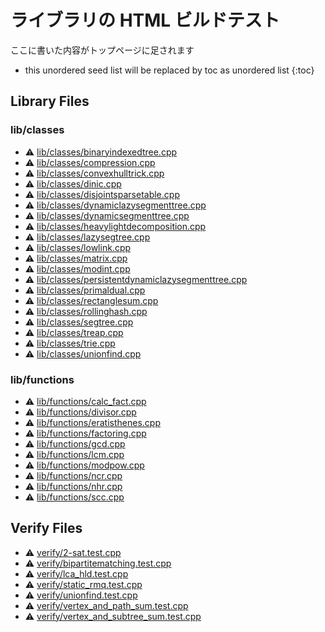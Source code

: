 <!-- mathjax config similar to math.stackexchange -->
<script type="text/javascript" async
  src="https://cdnjs.cloudflare.com/ajax/libs/mathjax/2.7.5/MathJax.js?config=TeX-MML-AM_CHTML">
</script>
<script type="text/x-mathjax-config">
  MathJax.Hub.Config({
    TeX: { equationNumbers: { autoNumber: "AMS" }},
    tex2jax: {
      inlineMath: [ ['$','$'] ],
      processEscapes: true
    },
    "HTML-CSS": { matchFontHeight: false },
    displayAlign: "left",
    displayIndent: "2em"
  });
</script>

<script type="text/javascript" src="https://cdnjs.cloudflare.com/ajax/libs/jquery/3.4.1/jquery.min.js"></script>
<script src="https://cdn.jsdelivr.net/npm/jquery-balloon-js@1.1.2/jquery.balloon.min.js" integrity="sha256-ZEYs9VrgAeNuPvs15E39OsyOJaIkXEEt10fzxJ20+2I=" crossorigin="anonymous"></script>
<script type="text/javascript" src="assets/js/copy-button.js"></script>
<link rel="stylesheet" href="assets/css/copy-button.css" />


# ライブラリの HTML ビルドテスト

ここに書いた内容がトップページに足されます

* this unordered seed list will be replaced by toc as unordered list
{:toc}

## Library Files
### lib/classes
* :warning: [lib/classes/binaryindexedtree.cpp](library/lib/classes/binaryindexedtree.cpp.html)
* :warning: [lib/classes/compression.cpp](library/lib/classes/compression.cpp.html)
* :warning: [lib/classes/convexhulltrick.cpp](library/lib/classes/convexhulltrick.cpp.html)
* :warning: [lib/classes/dinic.cpp](library/lib/classes/dinic.cpp.html)
* :warning: [lib/classes/disjointsparsetable.cpp](library/lib/classes/disjointsparsetable.cpp.html)
* :warning: [lib/classes/dynamiclazysegmenttree.cpp](library/lib/classes/dynamiclazysegmenttree.cpp.html)
* :warning: [lib/classes/dynamicsegmenttree.cpp](library/lib/classes/dynamicsegmenttree.cpp.html)
* :warning: [lib/classes/heavylightdecomposition.cpp](library/lib/classes/heavylightdecomposition.cpp.html)
* :warning: [lib/classes/lazysegtree.cpp](library/lib/classes/lazysegtree.cpp.html)
* :warning: [lib/classes/lowlink.cpp](library/lib/classes/lowlink.cpp.html)
* :warning: [lib/classes/matrix.cpp](library/lib/classes/matrix.cpp.html)
* :warning: [lib/classes/modint.cpp](library/lib/classes/modint.cpp.html)
* :warning: [lib/classes/persistentdynamiclazysegmenttree.cpp](library/lib/classes/persistentdynamiclazysegmenttree.cpp.html)
* :warning: [lib/classes/primaldual.cpp](library/lib/classes/primaldual.cpp.html)
* :warning: [lib/classes/rectanglesum.cpp](library/lib/classes/rectanglesum.cpp.html)
* :warning: [lib/classes/rollinghash.cpp](library/lib/classes/rollinghash.cpp.html)
* :warning: [lib/classes/segtree.cpp](library/lib/classes/segtree.cpp.html)
* :warning: [lib/classes/treap.cpp](library/lib/classes/treap.cpp.html)
* :warning: [lib/classes/trie.cpp](library/lib/classes/trie.cpp.html)
* :warning: [lib/classes/unionfind.cpp](library/lib/classes/unionfind.cpp.html)


### lib/functions
* :warning: [lib/functions/calc_fact.cpp](library/lib/functions/calc_fact.cpp.html)
* :warning: [lib/functions/divisor.cpp](library/lib/functions/divisor.cpp.html)
* :warning: [lib/functions/eratisthenes.cpp](library/lib/functions/eratisthenes.cpp.html)
* :warning: [lib/functions/factoring.cpp](library/lib/functions/factoring.cpp.html)
* :warning: [lib/functions/gcd.cpp](library/lib/functions/gcd.cpp.html)
* :warning: [lib/functions/lcm.cpp](library/lib/functions/lcm.cpp.html)
* :warning: [lib/functions/modpow.cpp](library/lib/functions/modpow.cpp.html)
* :warning: [lib/functions/ncr.cpp](library/lib/functions/ncr.cpp.html)
* :warning: [lib/functions/nhr.cpp](library/lib/functions/nhr.cpp.html)
* :warning: [lib/functions/scc.cpp](library/lib/functions/scc.cpp.html)


## Verify Files
* :warning: [verify/2-sat.test.cpp](verify/verify/2-sat.test.cpp.html)
* :warning: [verify/bipartitematching.test.cpp](verify/verify/bipartitematching.test.cpp.html)
* :warning: [verify/lca_hld.test.cpp](verify/verify/lca_hld.test.cpp.html)
* :warning: [verify/static_rmq.test.cpp](verify/verify/static_rmq.test.cpp.html)
* :warning: [verify/unionfind.test.cpp](verify/verify/unionfind.test.cpp.html)
* :warning: [verify/vertex_and_path_sum.test.cpp](verify/verify/vertex_and_path_sum.test.cpp.html)
* :warning: [verify/vertex_and_subtree_sum.test.cpp](verify/verify/vertex_and_subtree_sum.test.cpp.html)


